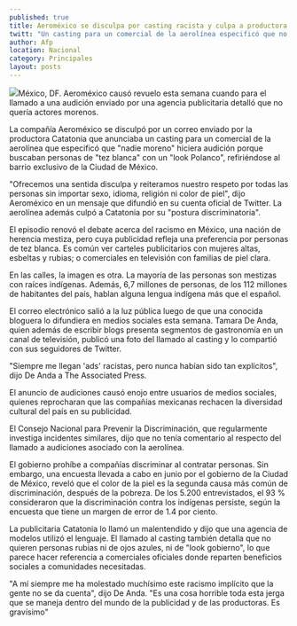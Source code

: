 ```yaml
---
published: true
title: Aeroméxico se disculpa por casting racista y culpa a productora
twitt: "Un casting para un comercial de la aerolínea especificó que no quería que \"nadie moreno\" hiciera audición porque buscaban personas de \"tez blanca\" con un \"look Polanco\"."
author: Afp
location: Nacional
category: Principales
layout: posts
---
```


![](http://i.imgur.com/uT0zKw8m.jpg)México, DF. Aeroméxico causó revuelo esta semana cuando para el llamado a una audición enviado por una agencia publicitaria detalló que no quería actores morenos.

La compañía Aeroméxico se disculpó por un correo enviado por la productora Catatonia que anunciaba un casting para un comercial de la aerolínea que especificó que "nadie moreno" hiciera audición porque buscaban personas de "tez blanca" con un "look Polanco", refiriéndose al barrio exclusivo de la Ciudad de México.

"Ofrecemos una sentida disculpa y reiteramos nuestro respeto por todas las personas sin importar sexo, idioma, religión ni color de piel", dijo Aeroméxico en un mensaje que difundió en su cuenta oficial de Twitter. La aerolínea además culpó a Catatonia por su "postura discriminatoria".

El episodio renovó el debate acerca del racismo en México, una nación de herencia mestiza, pero cuya publicidad refleja una preferencia por personas de tez blanca. Es común ver carteles publicitarios con mujeres altas, esbeltas y rubias; o comerciales en televisión con familias de piel clara.

En las calles, la imagen es otra. La mayoría de las personas son mestizas con raíces indígenas. Además, 6,7 millones de personas, de los 112 millones de habitantes del país, hablan alguna lengua indígena más que el español.

El correo electrónico salió a la luz pública luego de que una conocida bloguera lo difundiera en medios sociales esta semana. Tamara De Anda, quien además de escribir blogs presenta segmentos de gastronomía en un canal de televisión, publicó una foto del llamado al casting y lo compartió con sus seguidores de Twitter.

"Siempre me llegan 'ads' racistas, pero nunca habían sido tan explícitos", dijo De Anda a The Associated Press.

El anuncio de audiciones causó enojo entre usuarios de medios sociales, quienes reprocharan que las compañías mexicanas rechacen la diversidad cultural del país en su publicidad.

El Consejo Nacional para Prevenir la Discriminación, que regularmente investiga incidentes similares, dijo que no tenía comentario al respecto del llamado a audiciones asociado con la aerolínea.

El gobierno prohíbe a compañías discriminar al contratar personas. Sin embargo, una encuesta llevada a cabo en junio por el gobierno de la Ciudad de México, reveló que el color de la piel es la segunda causa más común de discriminación, después de la pobreza. De los 5.200 entrevistados, el 93 % consideraron que la discriminación contra los indígenas persiste, según la encuesta que tiene un margen de error de 1.4 por ciento.

La publicitaria Catatonia lo llamó un malentendido y dijo que una agencia de modelos utilizó el lenguaje. El llamado al casting también detalla que no quieren personas rubias ni de ojos azules, ni de "look gobierno", lo que parece hacer referencia a comerciales oficiales donde reparten beneficios sociales a comunidades necesitadas.

"A mí siempre me ha molestado muchísimo este racismo implícito que la gente no se da cuenta", dijo De Anda. "Es una cosa horrible toda esta jerga que se maneja dentro del mundo de la publicidad y de las productoras. Es gravísimo"
